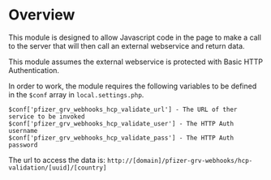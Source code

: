# Overview

This module is designed to allow Javascript code in the page to make a call to the server that will then call an external webservice and return data.

This module assumes the external webservice is protected with Basic HTTP Authentication.

In order to work, the module requires the following variables to be defined in the `$conf` array in `local.settings.php`.

```
$conf['pfizer_grv_webhooks_hcp_validate_url'] - The URL of ther service to be invoked
$conf['pfizer_grv_webhooks_hcp_validate_user'] - The HTTP Auth username
$conf['pfizer_grv_webhooks_hcp_validate_pass'] - The HTTP Auth password 
```

The url to access the data is:
`http://[domain]/pfizer-grv-webhooks/hcp-validation/[uuid]/[country]`
